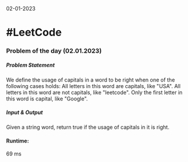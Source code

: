 02-01-2023
<h1>#LeetCode</h1>
<h3>Problem of the day (02.01.2023)</h3>

<h5>Problem Statement</h5>
We define the usage of capitals in a word to be right when one of the following cases holds:
All letters in this word are capitals, like "USA".
All letters in this word are not capitals, like "leetcode".
Only the first letter in this word is capital, like "Google".
<h5>Input & Output</h5>
Given a string word, return true if the usage of capitals in it is right.

<h4>Runtime:</h4> 69 ms
